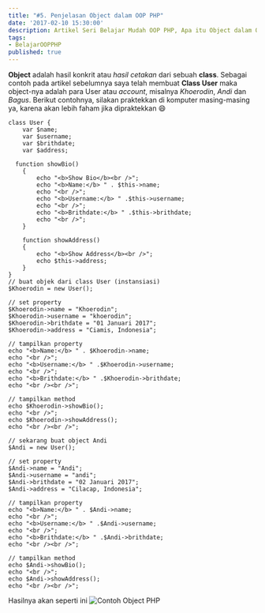 ```yaml
---
title: "#5. Penjelasan Object dalam OOP PHP"
date: '2017-02-10 15:30:00'
description: Artikel Seri Belajar Mudah OOP PHP, Apa itu Object dalam OOP PHP ? Di sini akan saya jelaskan...
tags:
- BelajarOOPPHP
published: true
---
```


**Object** adalah hasil konkrit atau *hasil cetakan* dari sebuah **class**. Sebagai contoh pada artikel sebelumnya saya telah membuat **Class User** maka object-nya adalah para User atau *account*, misalnya *Khoerodin*, *Andi* dan *Bagus*. Berikut contohnya, silakan praktekkan di komputer masing-masing ya, karena akan lebih faham jika dipraktekkan :smile:

```
class User {
    var $name;
    var $username;
    var $brithdate;
    var $address;

  function showBio()
    {
        echo "<b>Show Bio</b><br />";
        echo "<b>Name:</b> " . $this->name;
        echo "<br />";
        echo "<b>Username:</b> " .$this->username;
        echo "<br />";
        echo "<b>Brithdate:</b> " .$this->brithdate;
        echo "<br />";
    }

    function showAddress()
    {
        echo "<b>Show Address</b><br />";
        echo $this->address;
    }
}
// buat objek dari class User (instansiasi)
$Khoerodin = new User();

// set property
$Khoerodin->name = "Khoerodin";
$Khoerodin->username = "khoerodin";
$Khoerodin->brithdate = "01 Januari 2017";
$Khoerodin->address = "Ciamis, Indonesia";
  
// tampilkan property
echo "<b>Name:</b> " . $Khoerodin->name;
echo "<br />";
echo "<b>Username:</b> " .$Khoerodin->username;
echo "<br />";
echo "<b>Brithdate:</b> " .$Khoerodin->brithdate;
echo "<br /><br />";
  
// tampilkan method
echo $Khoerodin->showBio();
echo "<br />";
echo $Khoerodin->showAddress();
echo "<br /><br />";

// sekarang buat object Andi
$Andi = new User();

// set property
$Andi->name = "Andi";
$Andi->username = "andi";
$Andi->brithdate = "02 Januari 2017";
$Andi->address = "Cilacap, Indonesia";

// tampilkan property
echo "<b>Name:</b> " . $Andi->name;
echo "<br />";
echo "<b>Username:</b> " .$Andi->username;
echo "<br />";
echo "<b>Brithdate:</b> " .$Andi->brithdate;
echo "<br /><br />";

// tampilkan method
echo $Andi->showBio();
echo "<br />";
echo $Andi->showAddress();
echo "<br /><br />";
```

Hasilnya akan seperti ini
![Contoh Object PHP](https://raw.githubusercontent.com/khoerodin/khoerodin.github.io/master/assets/images/object-php.png "Contoh Object PHP")